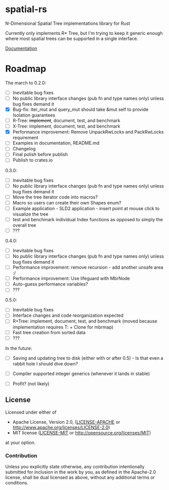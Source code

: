 # spatial-rs
N-Dimensional Spatial Tree implementations library for Rust

Currently only implements R* Tree, but I'm trying to keep it generic enough where most spatial trees can be supported in a single interface.

[Documentation](https://ambaxter.github.io/spatial/doc/spatial/index.html)

# Roadmap

The march to 0.2.0:
- [ ] Inevitable bug fixes
- [ ] No public library interface changes (pub fn and type names only) unless bug fixes demand it
- [x] Bug-fix: iter_mut and query_mut should take &mut self to provide Isolation guarantees
- [ ] R-Tree: ~~implement~~, document, test, and benchmark
- [ ] X-Tree: implement, document, test, and benchmark
- [x] Performance improvement: Remove UnpackRwLocks and PackRwLocks requirement
- [ ] Examples in documentation, README.md
- [ ] Changelog
- [ ] Final polish before publish
- [ ] Publish to crates.io

0.3.0:
- [ ] Inevitable bug fixes
- [ ] No public library interface changes (pub fn and type names only) unless bug fixes demand it
- [ ] Move the tree iterator code into macros?
- [ ] Macro so users can create their own Shapes enum?
- [ ] Example application - SLD2 application - insert point at mouse click to visualize the tree
- [ ] test and benchmark individual Index functions as opposed to simply the overall tree
- [ ] ???

0.4.0:
- [ ] Inevitable bug fixes
- [ ] No public library interface changes (pub fn and type names only) unless bug fixes demand it
- [ ] Performance improvement: remove recursion - add another unsafe area :/
- [ ] Performance improvement: Use lifeguard with MbrNode
- [ ] Auto-guess performance variables?
- [ ] ???

0.5.0:
- [ ] Inevitable bug fixes
- [ ] Interface changes and code reorganization expected
- [ ] R+Tree: implement, document, test, and benchmark (moved because implementation requires T: + Clone for mbrmap)
- [ ] Fast tree creation from sorted data
- [ ] ???

In the future:
- [ ] Saving and updating tree to disk (either with or after 0.5) - Is that even a rabbit hole I should dive down?
- [ ] Compiler supported integer generics (whenever it lands in stable)
- [ ] Profit? (not likely)


## License

Licensed under either of

 * Apache License, Version 2.0, ([LICENSE-APACHE](LICENSE-APACHE) or http://www.apache.org/licenses/LICENSE-2.0)
 * MIT license ([LICENSE-MIT](LICENSE-MIT) or http://opensource.org/licenses/MIT)

at your option.

### Contribution

Unless you explicitly state otherwise, any contribution intentionally submitted
for inclusion in the work by you, as defined in the Apache-2.0 license, shall be dual licensed as above, without any
additional terms or conditions.
